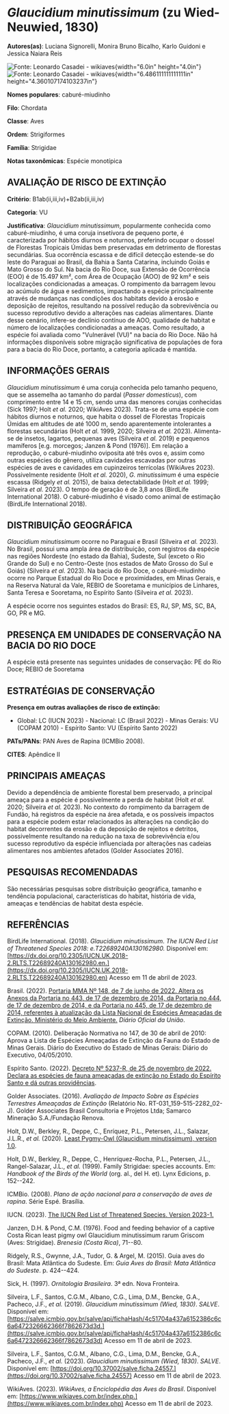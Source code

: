 # *Glaucidium minutissimum* (zu Wied-Neuwied, 1830)

**Autores(as)**: Luciana Signorelli, Monira Bruno Bicalho, Karlo Guidoni e Jessica Naiara Reis

![Fonte: Leonardo Casadei - wikiaves](media/rId20.jpg){width="6.0in" height="4.0in"}![Fonte: Leonardo Casadei - wikiaves](media/rId23.png){width="6.486111111111111in" height="4.360107174103237in"}

**Nomes populares**: caburé-miudinho

**Filo**: Chordata

**Classe**: Aves

**Ordem**: Strigiformes

**Família**: Strigidae

**Notas taxonômicas**: Espécie monotípica

## AVALIAÇÃO DE RISCO DE EXTINÇÃO

**Critério**: B1ab(ii,iii,iv)+B2ab(ii,iii,iv)

**Categoria**: VU

**Justificativa**: *Glaucidium minutissimum*, popularmente conhecida como caburé-miudinho, é uma coruja insetívora de pequeno porte, é caracterizada por hábitos diurnos e noturnos, preferindo ocupar o dossel de Florestas Tropicais Úmidas bem preservadas em detrimento de florestas secundárias. Sua ocorrência escassa e de difícil detecção estende-se do leste do Paraguai ao Brasil, da Bahia a Santa Catarina, incluindo Goiás e Mato Grosso do Sul. Na bacia do Rio Doce, sua Extensão de Ocorrência (EOO) é de 15.497 km², com Área de Ocupação (AOO) de 92 km² e seis localizações condicionadas a ameaças. O rompimento da barragem levou ao acúmulo de água e sedimentos, impactando a espécie principalmente através de mudanças nas condições dos habitats devido à erosão e deposição de rejeitos, resultando na possível redução da sobrevivência ou sucesso reprodutivo devido a alterações nas cadeias alimentares.  Diante desse cenário, infere-se declínio contínuo
de AOO, qualidade de habitat e número de localizações condicionadas a ameaças. Como resultado, a espécie foi avaliada como "Vulnerável (VU)" na bacia do Rio Doce. Não há informações disponíveis sobre migração significativa de populações de fora para a bacia do Rio Doce, portanto, a categoria aplicada é mantida.

## INFORMAÇÕES GERAIS

*Glaucidium minutissimum* é uma coruja conhecida pelo tamanho pequeno, que se assemelha ao tamanho do pardal (*Passer domesticus*), com comprimento entre 14 e 15 cm, sendo uma das menores corujas conhecidas (Sick 1997; Holt *et al.* 2020; WikiAves 2023). Trata-se de uma espécie com hábitos diurnos e noturnos, que habita o dossel de Florestas Tropicais Úmidas em altitudes de até 1000 m, sendo aparentemente intolerantes a florestas secundárias (Holt *et al.* 1999, 2020; Silveira *et al.* 2023). Alimenta-se de insetos, lagartos, pequenas aves (Silveira *et al.* 2019) e pequenos mamíferos \[e.g. morcegos; Janzen & Pond (1976)\]. Em relação a reprodução, o caburé-miudinho oviposita até três ovos e, assim como outras espécies do gênero, utiliza cavidades escavadas por outras espécies de aves e cavidades em cupinzeiros terrícolas (WikiAves 2023). Possivelmente residente (Holt *et al.* 2020), *G. minutissimum* é uma espécie escassa (Ridgely *et al.* 2015), de baixa
detectabilidade (Holt *et al.* 1999; Silveira *et al.* 2023). O tempo de geração é de 3,8 anos (BirdLife International 2018). O caburé-miudinho é visado como animal de estimação (BirdLife International 2018).

## DISTRIBUIÇÃO GEOGRÁFICA

*Glaucidium minutissimum* ocorre no Paraguai e Brasil (Silveira *et al.* 2023). No Brasil, possui uma ampla área de distribuição, com registros da espécie nas regiões Nordeste (no estado da Bahia), Sudeste, Sul (exceto o Rio Grande do Sul) e no Centro-Oeste (nos estados de Mato Grosso do Sul e Goiás) (Silveira *et al.* 2023). Na bacia do Rio Doce, o caburé-miudinho ocorre no Parque Estadual do Rio Doce e proximidades, em Minas Gerais, e na Reserva Natural da Vale, REBIO de Sooretama e municípios de Linhares, Santa Teresa e Sooretama, no Espírito Santo (Silveira *et al.* 2023).

A espécie ocorre nos seguintes estados do Brasil: ES, RJ, SP, MS, SC, BA, GO, PR e MG.

## PRESENÇA EM UNIDADES DE CONSERVAÇÃO NA BACIA DO RIO DOCE

A espécie está presente nas seguintes unidades de conservação: PE do Rio Doce; REBIO de Sooretama

## ESTRATÉGIAS DE CONSERVAÇÃO

**Presença em outras avaliações de risco de extinção:**

-   Global: LC (IUCN 2023) -   Nacional: LC (Brasil 2022) -   Minas Gerais: VU (COPAM 2010) -   Espírito Santo: VU (Espírito Santo 2022)

**PATs/PANs**: PAN Aves de Rapina (ICMBio 2008).

**CITES**: Apêndice II

## PRINCIPAIS AMEAÇAS

Devido a dependência de ambiente florestal bem preservado, a principal ameaça para a espécie é possivelmente a perda de habitat (Holt *et al.* 2020; Silveira *et al.* 2023). No contexto do rompimento da barragem de Fundão, há registros da espécie na área afetada, e os possíveis impactos para a espécie podem estar relacionados às alterações na condição do habitat decorrentes da erosão e da deposição de rejeitos e detritos, possivelmente resultando na redução na taxa de sobrevivência e/ou sucesso reprodutivo da espécie influenciada por alterações nas cadeias alimentares nos ambientes afetados (Golder Associates 2016).

## PESQUISAS RECOMENDADAS

São necessárias pesquisas sobre distribuição geográfica, tamanho e tendência populacional, características do habitat, história de vida, ameaças e tendências de habitat desta espécie.

## REFERÊNCIAS

BirdLife International. (2018). *Glaucidium minutissimum*. *The IUCN Red List of Threatened Species 2018: e.T22689240A130162980.* Disponível em: [https://dx.doi.org/10.2305/IUCN.UK.2018-2.RLTS.T22689240A130162980.en.](https://dx.doi.org/10.2305/IUCN.UK.2018-2.RLTS.T22689240A130162980.en) Acesso em 11 de abril de 2023.

Brasil. (2022). [Portaria MMA Nº 148, de 7 de junho de 2022. Altera os Anexos da Portaria no 443, de 17 de dezembro de 2014, da Portaria no 444, de 17 de dezembro de 2014, e da Portaria no 445, de 17 de dezembro de 2014, referentes à atualização da Lista Nacional de Espécies Ameaçadas de Extinção. Ministério do Meio Ambiente.](https://in.gov.br/en/web/dou/-/portaria-mma-n-148-de-7-de-junho-de-2022-406272733) *Diário Oficial da União*.

COPAM. (2010). Deliberação Normativa no 147, de 30 de abril de 2010: Aprova a Lista de Espécies Ameaçadas de Extinção da Fauna do Estado de Minas Gerais. Diário do Executivo do Estado de Minas Gerais: Diário do Executivo, 04/05/2010.

Espírito Santo. (2022). [Decreto Nº 5237-R, de 25 de novembro de 2022.  Declara as espécies de fauna ameaçadas de extinção no Estado do Espírito Santo e dá outras providências](https://iema.es.gov.br/Media/iema/FAUNA/Decreto%205237-R_2022_25-Nov%20-%20Fauna%20(s-peixes)%20-%20Lista%20de%20Esp%C3%A9cies%20Amea%C3%A7adas%20de%20Extin%C3%A7%C3%A3o.pdf).

Golder Associates. (2016). *Avaliação de Impacto Sobre as Espécies Terrestres Ameaçadas de Extinção* (Relatório No.  RT-031_159-515-2282_02-J). Golder Associates Brasil Consultoria e Projetos Ltda; Samarco Mineração S.A./Fundação Renova.

Holt, D.W., Berkley, R., Deppe, C., Enríquez, P.L., Petersen, J.L., Salazar, J.L.R., *et al.* (2020). [Least Pygmy-Owl (Glaucidium minutissimum), version 1.0](https://doi.org/10.2173/bow.leapyo1.01).

Holt, D.W., Berkley, R., Deppe, C., Henríquez-Rocha, P.L., Petersen, J.L., Rangel-Salazar, J.L., *et al.* (1999). Family Strigidae: species accounts. Em: *Handbook of the Birds of the World* (org. al., del H.  et). Lynx Edicions, p. 152--242.

ICMBio. (2008). *Plano de ação nacional para a conservação de aves de rapina*. Série Espé. Brasília.

IUCN. (2023). [The IUCN Red List of Threatened Species. Version 2023-1.](https://www.iucnredlist.org.)

Janzen, D.H. & Pond, C.M. (1976). Food and feeding behavior of a captive Costa Rican least pigmy owl Glaucidium minutissimum rarum Griscom (Aves: Strigidae). *Brenesia (Costa Rica)*, 71--80.

Ridgely, R.S., Gwynne, J.A., Tudor, G. & Argel, M. (2015). Guia aves do Brasil: Mata Atlântica do Sudeste. Em: *Guia Aves do Brasil: Mata Atlântica do Sudeste*. p. 424--424.

Sick, H. (1997). *Ornitologia Brasileira*. 3ª edn. Nova Fronteira.

Silveira, L.F., Santos, C.G.M., Albano, C.G., Lima, D.M., Bencke, G.A., Pacheco, J.F., *et al.* (2019). *Glaucidium minutissimum (Wied, 1830)*.  *SALVE*. Disponível em: [https://salve.icmbio.gov.br/salve/api/fichaHash/4c51704a437a6152386c6c6a6472326662366f7862673d3d.](https://salve.icmbio.gov.br/salve/api/fichaHash/4c51704a437a6152386c6c6a6472326662366f7862673d3d) Acesso em 11 de abril de 2023.

Silveira, L.F., Santos, C.G.M., Albano, C.G., Lima, D.M., Bencke, G.A., Pacheco, J.F., *et al.* (2023). *Glaucidium minutissimum (Wied, 1830)*.  *SALVE*. Disponível em: [https://doi.org/10.37002/salve.ficha.24557.](https://doi.org/10.37002/salve.ficha.24557) Acesso em 11 de abril de 2023.

WikiAves. (2023). *WikiAves, a Enciclopédia das Aves do Brasil*.  Disponível em: [https://www.wikiaves.com.br/index.php.](https://www.wikiaves.com.br/index.php) Acesso em 11 de abril de 2023.
